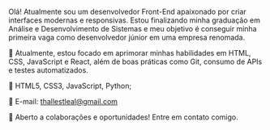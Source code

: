 Olá! Atualmente sou um desenvolvedor Front-End apaixonado por criar interfaces modernas e responsivas. Estou finalizando minha graduação 
em Análise e Desenvolvimento de Sistemas e meu objetivo é conseguir minha primeira vaga como desenvolvedor júnior em uma empresa
renomada.

🚀 Atualmente, estou focado em aprimorar minhas habilidades em HTML, CSS, JavaScript e React, além de boas práticas como Git, 
consumo de APIs e testes automatizados.

🔹 HTML5, CSS3, JavaScript, Python;

📧 E-mail: thallestleal@gmail.com

💬 Aberto a colaborações e oportunidades! Entre em contato comigo.
